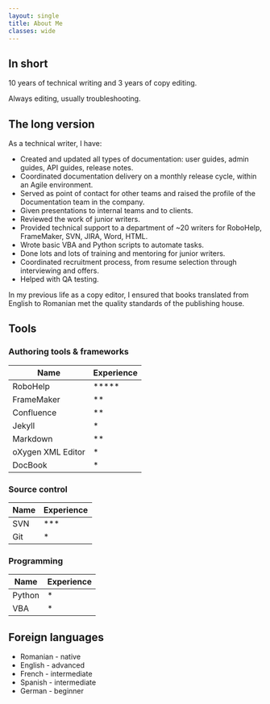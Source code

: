 ```yaml
---
layout: single
title: About Me
classes: wide
---
```

## In short
10 years of technical writing and 3 years of copy editing.

Always editing, usually troubleshooting.

## The long version

As a technical writer, I have:
* Created and updated all types of documentation: user guides, admin guides, API guides, release notes.
* Coordinated documentation delivery on a monthly release cycle, within an Agile environment.
* Served as point of contact for other teams and raised the profile of the Documentation team in the company.
* Given presentations to internal teams and to clients.
* Reviewed the work of junior writers.
* Provided technical support to a department of ~20 writers for RoboHelp, FrameMaker, SVN, JIRA, Word, HTML.
* Wrote basic VBA and Python scripts to automate tasks.
* Done lots and lots of training and mentoring for junior writers.
* Coordinated recruitment process, from resume selection through interviewing and offers.
* Helped with QA testing.

In my previous life as a copy editor, I ensured that books translated from English to Romanian met the quality standards of the publishing house.

## Tools
### Authoring tools & frameworks

| Name              | Experience 
| ------------------|-------------| 
| RoboHelp          | *****       | 
| FrameMaker        | **          | 
| Confluence        | **          | 
| Jekyll            | *           |
| Markdown          | **          |
| oXygen XML Editor | *           |
| DocBook           | *           |

### Source control

| Name          | Experience
| ------------- |-------------| 
| SVN           | ***         | 
| Git           | *           | 

### Programming

| Name          | Experience
| ------------- |-------------| 
| Python        | *           | 
| VBA           | *           | 

## Foreign languages
* Romanian - native
* English - advanced
* French - intermediate
* Spanish - intermediate
* German - beginner
